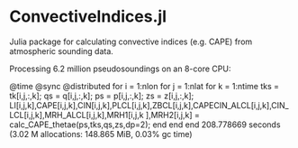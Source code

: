 # ConvectiveIndices.jl
Julia package for calculating convective indices (e.g. CAPE) from atmospheric sounding data.


Processing 6.2 million pseudosoundings on an 8-core CPU:

@time @sync @distributed for i = 1:nlon
               for j = 1:nlat
                       for k = 1:ntime
                               tks = tk[i,j,:,k]; qs = q[i,j,:,k]; ps = p[i,j,:,k]; zs = z[i,j,:,k];
                               LI[i,j,k],CAPE[i,j,k],CIN[i,j,k],PLCL[i,j,k],ZBCL[i,j,k],CAPECIN_ALCL[i,j,k],CIN_LCL[i,j,k],MRH_ALCL[i,j,k],MRH1[i,j,k                                  ],MRH2[i,j,k] = calc_CAPE_thetae(ps,tks,qs,zs,dp=2);
                       end
               end
       end
208.778669 seconds (3.02 M allocations: 148.865 MiB, 0.03% gc time)
